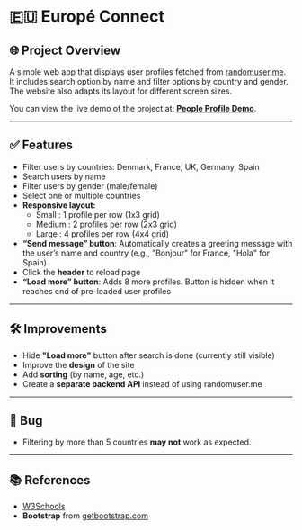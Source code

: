 # 🇪🇺 **Europé Connect** 

## 🌐 **Project Overview**

A simple web app that displays user profiles fetched from [randomuser.me](https://randomuser.me). 
It includes search option by name and filter options by country and gender. The website also adapts its layout for different screen sizes.

You can view the live demo of the project at: [**People Profile Demo**](https://hani-kristiansson.github.io/People-profile/).

---

## ✅ **Features**

- Filter users by countries: Denmark, France, UK, Germany, Spain
- Search users by name
- Filter users by gender (male/female)
- Select one or multiple countries
- **Responsive layout:**
  - Small : 1 profile per row (1x3 grid)
  - Medium : 2 profiles per row (2x3 grid)
  - Large : 4 profiles per row (4x4 grid)
- **“Send message” button**: Automatically creates a greeting message with the user’s name and country (e.g., "Bonjour" for France, "Hola" for Spain)
- Click the **header** to reload page
- **“Load more” button**: Adds 8 more profiles. Button is hidden when it reaches end of pre-loaded user profiles

---

## 🛠 **Improvements**

- Hide **"Load more"** button after search is done (currently still visible)
- Improve the **design** of the site
- Add **sorting** (by name, age, etc.)
- Create a **separate backend API** instead of using randomuser.me

---

## 🐞 **Bug** 

- Filtering by more than 5 countries **may not** work as expected.

---

## 📚 **References**

- [W3Schools](https://www.w3schools.com)
- **Bootstrap** from [getbootstrap.com](https://getbootstrap.com)
